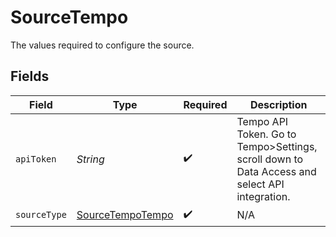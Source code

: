 # SourceTempo

The values required to configure the source.


## Fields

| Field                                                                                         | Type                                                                                          | Required                                                                                      | Description                                                                                   |
| --------------------------------------------------------------------------------------------- | --------------------------------------------------------------------------------------------- | --------------------------------------------------------------------------------------------- | --------------------------------------------------------------------------------------------- |
| `apiToken`                                                                                    | *String*                                                                                      | :heavy_check_mark:                                                                            | Tempo API Token. Go to Tempo>Settings, scroll down to Data Access and select API integration. |
| `sourceType`                                                                                  | [SourceTempoTempo](../../models/shared/SourceTempoTempo.md)                                   | :heavy_check_mark:                                                                            | N/A                                                                                           |